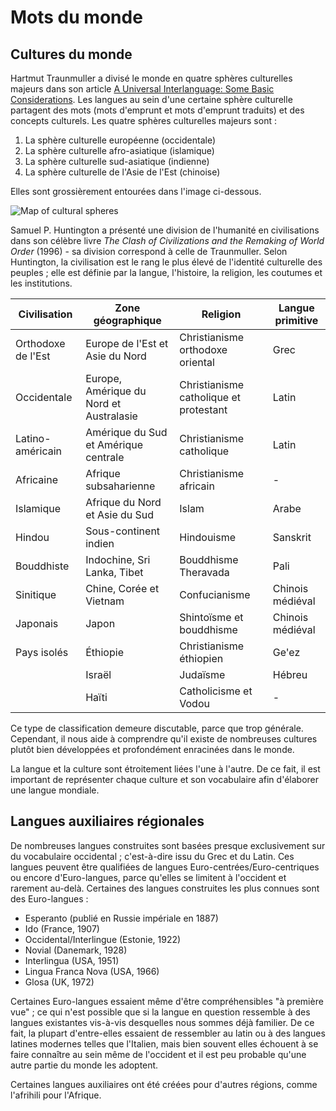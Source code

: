 Mots du monde
===========

Cultures du monde
---------------------

Hartmut Traunmuller a divisé le monde en quatre sphères culturelles majeurs dans son article [A Universal Interlanguage: Some Basic Considerations](http://www.ling.su.se/staff/hartmut/UIL.pdf). Les langues au sein d'une certaine sphère culturelle partagent des mots (mots d'emprunt et mots d'emprunt traduits) et des concepts culturels. 
Les quatre sphères culturelles majeurs sont : 

1. La sphère culturelle européenne (occidentale)
2. La sphère culturelle afro-asiatique (islamique)
3. La sphère culturelle sud-asiatique (indienne)
4. La sphère culturelle de l'Asie de l'Est (chinoise)

Elles sont grossièrement entourées dans l'image ci-dessous.

![](http://www.pandunia.info/grafe/linguisticspheres.gif "Map of cultural spheres")

Samuel P. Huntington a présenté une division de l'humanité en civilisations dans son célèbre livre _The Clash of Civilizations and the Remaking of World Order_ (1996) - sa division correspond à celle de Traunmuller. Selon Huntington, la civilisation est le rang le plus élevé de l'identité culturelle des peuples ; elle est définie par la langue, l'histoire, la religion, les coutumes et les institutions.

| Civilisation       | Zone géographique                       | Religion                               | Langue primitive |
| ------------------ | --------------------------------------- | -------------------------------------- | ---------------- |
| Orthodoxe de l'Est | Europe de l'Est et Asie du Nord         | Christianisme orthodoxe oriental       | Grec             |
| Occidentale        | Europe, Amérique du Nord et Australasie | Christianisme catholique et protestant | Latin            |
| Latino-américain   | Amérique du Sud et Amérique centrale    | Christianisme catholique               | Latin            |
| Africaine          | Afrique subsaharienne                   | Christianisme africain                 | -                |
| Islamique          | Afrique du Nord et Asie du Sud          | Islam                                  | Arabe            |
| Hindou             | Sous-continent indien                   | Hindouisme                             | Sanskrit         |
| Bouddhiste         | Indochine, Sri Lanka, Tibet             | Bouddhisme Theravada                   | Pali             |
| Sinitique          | Chine, Corée et Vietnam                 | Confucianisme                          | Chinois médiéval |
| Japonais           | Japon                                   | Shintoïsme et bouddhisme               | Chinois médiéval |
| Pays isolés        | Éthiopie                                | Christianisme éthiopien                | Ge'ez            |
|                    | Israël                                  | Judaïsme                               | Hébreu           |
|                    | Haïti                                   | Catholicisme et Vodou                  | -                |

Ce type de classification demeure discutable, parce que trop générale. Cependant, il nous aide à comprendre qu'il existe de nombreuses cultures plutôt bien développées et profondément enracinées dans le monde.

La langue et la culture sont étroitement liées l'une à l'autre. De ce fait, il est important de représenter chaque culture et son vocabulaire afin d'élaborer une langue mondiale.


Langues auxiliaires régionales
----------------------------

De nombreuses langues construites sont basées presque exclusivement sur du vocabulaire occidental ; c'est-à-dire issu du Grec et du Latin. Ces langues peuvent être qualifiées de langues Euro-centrées/Euro-centriques ou encore d'Euro-langues, parce qu'elles se limitent à l'occident et rarement au-delà.
Certaines des langues construites les plus connues sont des Euro-langues : 

- Esperanto (publié en Russie impériale en 1887)
- Ido (France, 1907)
- Occidental/Interlingue (Estonie, 1922)
- Novial (Danemark, 1928)
- Interlingua (USA, 1951)
- Lingua Franca Nova (USA, 1966)
- Glosa (UK, 1972)

Certaines Euro-langues essaient même d'être compréhensibles "à première vue" ; ce qui n'est possible que si la langue en question ressemble à des langues existantes vis-à-vis desquelles nous sommes déjà familier.
De ce fait, la plupart d'entre-elles essaient de ressembler au latin ou à des langues latines modernes telles que l'Italien, mais bien souvent elles échouent à se faire connaître au sein même de l'occident et il est peu probable qu'une autre partie du monde les adoptent.

Certaines langues auxiliaires ont été créées pour d'autres régions, comme l'afrihili pour l'Afrique.


